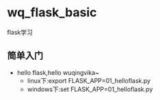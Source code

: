 # wq_flask_basic
flask学习



## 简单入门
- hello flask,hello wuqingvika~
   - linux下:export FLASK_APP=01_helloflask.py<br>
   - windows下:set FLASK_APP=01_helloflask.py